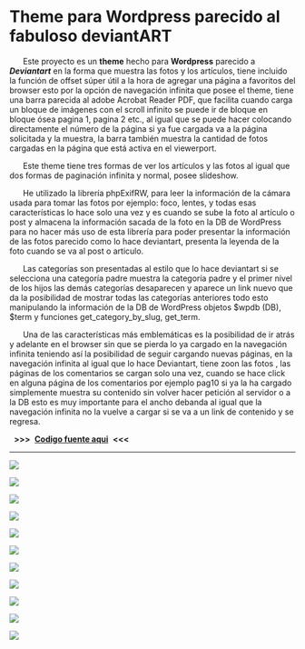# Theme para Wordpress parecido al fabuloso deviantART #

      Este proyecto es un **theme** hecho para  **Wordpress** parecido a ***Deviantart*** en la forma que muestra las fotos y los artículos, tiene incluido la función de offset súper útil a la hora de agregar una página a favoritos del browser esto por la opción de navegación infinita que posee  el theme, tiene una barra parecida al adobe Acrobat Reader PDF, que facilita cuando carga un bloque de imágenes con el scroll infinito se puede ir de bloque en bloque ósea pagina 1, pagina 2 etc., al igual que se puede hacer colocando directamente el número de la página si ya fue cargada va a la página solicitada y la muestra, la barra también muestra la cantidad de fotos cargadas en la página que está activa en el viewerport.

      Este theme tiene tres formas de ver los artículos y las fotos al igual que dos formas de paginación infinita y normal, posee slideshow.
      
      He utilizado la librería phpExifRW, para leer la información de la cámara usada para tomar las fotos por ejemplo: foco, lentes, y todas esas características lo hace solo una vez y es cuando se sube la foto al artículo o post y almacena la información sacada de la foto en la DB de WordPress para no hacer más uso de esta librería  para poder presentar la información de las fotos parecido como lo hace deviantart, presenta la leyenda de la foto cuando se va al post o articulo.
      
      Las categorías son presentadas al estilo que lo hace  deviantart si se selecciona una categoría padre muestra la categoría padre y el primer nivel de los hijos las demás categorías desaparecen y aparece un link nuevo que da la posibilidad de mostrar todas las categorías anteriores todo esto manipulando la información de la DB de WordPress objetos $wpdb (DB), $term y funciones get_category_by_slug, get_term.

      Una de las características más emblemáticas es la posibilidad de ir atrás y adelante en el browser sin que se pierda lo ya cargado en la navegación infinita teniendo así la posibilidad de seguir cargando nuevas páginas, en la navegación infinita al igual que lo hace Deviantart, tiene zoon las fotos , las páginas de los comentarios se cargan solo una vez, cuando se hace click en alguna página de los comentarios por ejemplo pag10 si ya la ha cargado simplemente muestra su contenido sin volver hacer petición al servidor o a la DB esto es muy importante para el ancho debanda al igual que la navegación infinita no la vuelve a cargar si se va a un link de contenido y se regresa.

  **>>>**  [**Codigo fuente aqui**](https://github.com/dennysjmarquez/SOURCE-CODE-theme-wordpress-cecichaparroart-deviantart-style)  **<<<**  

----------

![](https://raw.githubusercontent.com/dennysjmarquez/portfolio/master/2014/deviantart-theme/Imagen1.png)

![](https://raw.githubusercontent.com/dennysjmarquez/portfolio/master/2014/deviantart-theme/Imagen2.png)

![](https://raw.githubusercontent.com/dennysjmarquez/portfolio/master/2014/deviantart-theme/Imagen3.png)

![](https://raw.githubusercontent.com/dennysjmarquez/portfolio/master/2014/deviantart-theme/Imagen4.png)

![](https://raw.githubusercontent.com/dennysjmarquez/portfolio/master/2014/deviantart-theme/Imagen6.png)

![](https://raw.githubusercontent.com/dennysjmarquez/portfolio/master/2014/deviantart-theme/Imagen7.png)

![](https://raw.githubusercontent.com/dennysjmarquez/portfolio/master/2014/deviantart-theme/Imagen9.png)

![](https://raw.githubusercontent.com/dennysjmarquez/portfolio/master/2014/deviantart-theme/Imagen11.png)

![](https://raw.githubusercontent.com/dennysjmarquez/portfolio/master/2014/deviantart-theme/Imagen13.png)

![](https://raw.githubusercontent.com/dennysjmarquez/portfolio/master/2014/deviantart-theme/Imagen14.png)

![](https://raw.githubusercontent.com/dennysjmarquez/portfolio/master/2014/deviantart-theme/Imagen15.png)
